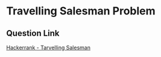 # Travelling Salesman Problem

## Question Link

[Hackerrank - Tarvelling Salesman](https://www.hackerrank.com/contests/target-samsung-13-nov19/challenges/travelling-salesman-4)
